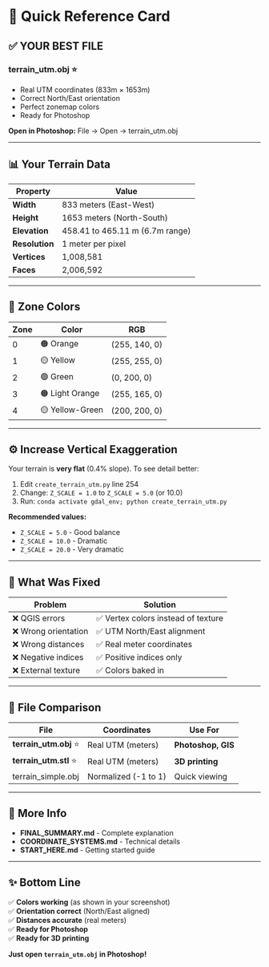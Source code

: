 # 🎯 Quick Reference Card

## ✅ YOUR BEST FILE

### **terrain_utm.obj** ⭐
- Real UTM coordinates (833m × 1653m)
- Correct North/East orientation
- Perfect zonemap colors
- Ready for Photoshop

**Open in Photoshop:** File → Open → terrain_utm.obj

---

## 📊 Your Terrain Data

| Property | Value |
|----------|-------|
| **Width** | 833 meters (East-West) |
| **Height** | 1653 meters (North-South) |
| **Elevation** | 458.41 to 465.11 m (6.7m range) |
| **Resolution** | 1 meter per pixel |
| **Vertices** | 1,008,581 |
| **Faces** | 2,006,592 |

---

## 🎨 Zone Colors

| Zone | Color | RGB |
|------|-------|-----|
| 0 | 🟠 Orange | (255, 140, 0) |
| 1 | 🟡 Yellow | (255, 255, 0) |
| 2 | 🟢 Green | (0, 200, 0) |
| 3 | 🟠 Light Orange | (255, 165, 0) |
| 4 | 🟡 Yellow-Green | (200, 200, 0) |

---

## ⚙️ Increase Vertical Exaggeration

Your terrain is **very flat** (0.4% slope). To see detail better:

1. Edit `create_terrain_utm.py` line 254
2. Change: `Z_SCALE = 1.0` to `Z_SCALE = 5.0` (or 10.0)
3. Run: `conda activate gdal_env; python create_terrain_utm.py`

**Recommended values:**
- `Z_SCALE = 5.0` - Good balance
- `Z_SCALE = 10.0` - Dramatic
- `Z_SCALE = 20.0` - Very dramatic

---

## 🔧 What Was Fixed

| Problem | Solution |
|---------|----------|
| ❌ QGIS errors | ✅ Vertex colors instead of texture |
| ❌ Wrong orientation | ✅ UTM North/East alignment |
| ❌ Wrong distances | ✅ Real meter coordinates |
| ❌ Negative indices | ✅ Positive indices only |
| ❌ External texture | ✅ Colors baked in |

---

## 📁 File Comparison

| File | Coordinates | Use For |
|------|-------------|---------|
| **terrain_utm.obj** ⭐ | Real UTM (meters) | **Photoshop, GIS** |
| **terrain_utm.stl** ⭐ | Real UTM (meters) | **3D printing** |
| terrain_simple.obj | Normalized (-1 to 1) | Quick viewing |

---

## 📖 More Info

- **FINAL_SUMMARY.md** - Complete explanation
- **COORDINATE_SYSTEMS.md** - Technical details
- **START_HERE.md** - Getting started guide

---

## ✨ Bottom Line

✅ **Colors working** (as shown in your screenshot)  
✅ **Orientation correct** (North/East aligned)  
✅ **Distances accurate** (real meters)  
✅ **Ready for Photoshop**  
✅ **Ready for 3D printing**

**Just open `terrain_utm.obj` in Photoshop!**
